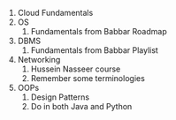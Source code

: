 1) Cloud Fundamentals
2) OS
	1) Fundamentals from Babbar Roadmap
3) DBMS 
	1) Fundamentals from Babbar Playlist
4) Networking
	1) Hussein Nasseer course
	2) Remember some terminologies
5) OOPs
	1) Design Patterns
	2) Do in both Java and Python
